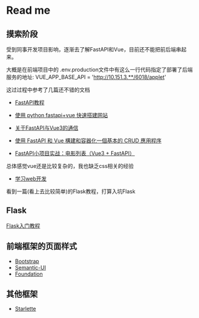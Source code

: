 # Read me

## 摸索阶段

受到同事开发项目影响，逐渐去了解FastAPI和Vue，目前还不能把前后端串起来。

大概是在前端项目中的 .env.production文件中有这么一行代码指定了部署了后端服务的地址: VUE_APP_BASE_API = 'http://10.151.3.**/6018/applet'

这过过程中参考了几篇还不错的文档

- [FastAPI教程](https://fastapi.tiangolo.com/zh/tutorial/header-params/)

- [使用 python fastapi+vue 快速搭建网站](https://www.elprup.com/2020/09/19/fastapi_vue/)

- [关于FastAPI与Vue3的通信](https://www.modb.pro/db/526543)

- [使用 FastAPI 和 Vue 構建和容器化一個基本的 CRUD 應用程序](https://morioh.com/p/b58062c5fe03)

- [FastAPI小项目实战：电影列表（Vue3 + FastAPI）](https://blog.51cto.com/u_15069472/4223271)


总体感觉vue还是比较复杂的，我也缺乏css相关的经验

- [学习web开发](https://developer.mozilla.org/zh-CN/docs/learn)

看到一篇(看上去比较简单)的Flask教程，打算入坑Flask



## Flask

[Flask入门教程](https://tutorial.helloflask.com/preface/)

## 前端框架的页面样式

- [Bootstrap](https://getbootstrap.com/)
- [Semantic-UI](https://semantic-ui.com/)
- [Foundation](https://get.foundation/)

## 其他框架

- [Starlette](https://www.starlette.io/)
